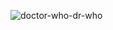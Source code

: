 ![doctor-who-dr-who]([https://user-images.githubusercontent.com/89577338/236637394-ff3c8ddb-5a73-4cf0-b388-753543fa6c90.gif](https://tenor.com/search/georgecostanza-george-gifs))
